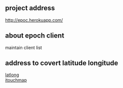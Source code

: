 ## project address
http://epoc.herokuapp.com/

## about epoch client

maintain client list

## address to covert latitude longitude
[latlong](http://www.latlong.net/convert-address-to-lat-long.html)
<br/>
[itouchmap](http://itouchmap.com/latlong.html)
